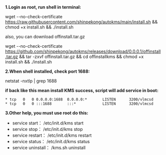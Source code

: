 **1.Login as root, run shell in terminal:**

wget --no-check-certificate https://raw.githubusercontent.com/shinpekong/autokms/main/install.sh && chmod +x install.sh && ./install.sh

also, you can download offinstall.tar.gz

wget --no-check-certificate https://github.com/shinpekong/autokms/releases/download/0.0.0.1/offinstall.tar.gz && tar -zxvf offinstall.tar.gz && cd offinstallkms && chmod +x install.sh && ./install.sh

**2.When shell installed, check port 1688:**

netstat -nxtlp | grep 1688

**if back like this mean install KMS success, script will add service in boot:**

    * tcp   0   0 0.0.0.0:1688  0.0.0.0:*       LISTEN      3200/vlmcsd
    * tcp   0   0 :::1688       :::*            LISTEN      3200/vlmcsd

**3.Other help, you must use root do this:**

* service start：
    /etc/init.d/kms start
* service stop：
    /etc/init.d/kms stop
* service restart：
    /etc/init.d/kms restart
* service status：
    /etc/init.d/kms status
* service uninstall：
    /kms.sh uninstall 
